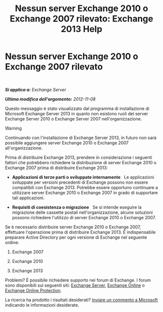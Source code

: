 ﻿---
title: 'Nessun server Exchange 2010 o Exchange 2007 rilevato: Exchange 2013 Help'
TOCTitle: Nessun server Exchange 2010 o Exchange 2007 rilevato
ms:assetid: 789cabab-c769-4a16-a6c8-3db82cff8861
ms:mtpsurl: https://technet.microsoft.com/it-it/library/ms.exch.setupreadiness.noe14serverwarning(v=EXCHG.150)
ms:contentKeyID: 50481005
ms.date: 05/22/2018
mtps_version: v=EXCHG.150
ms.translationtype: MT
---

# Nessun server Exchange 2010 o Exchange 2007 rilevato

 

_**Si applica a:** Exchange Server_

_**Ultima modifica dell'argomento:** 2012-11-08_

Questo messaggio è stato visualizzato dal programma di installazione di Microsoft Exchange Server 2013 in quanto non esistono ruoli del server Exchange Server 2010 o Exchange Server 2007 nell'organizzazione.


> [!WARNING]
> Continuando con l'installazione di Exchange Server 2013, in futuro non sarà possibile aggiungere server Exchange&nbsp;2010 o Exchange&nbsp;2007 all'organizzazione.



Prima di distribuire Exchange 2013, prendere in considerazione i seguenti fattori che potrebbero richiedere la distribuzione di server Exchange 2010 o Exchange 2007 prima di distribuire Exchange 2013:

  - **Applicazioni di terze parti o sviluppate internamente**   Le applicazioni sviluppate per versioni precedenti di Exchange possono non essere compatibili con Exchange 2013. Potrebbe essere opportuno continuare a utilizzare server Exchange 2010 o Exchange 2007 in grado di supportare tali applicazioni.

  - **Requisiti di coesistenza o migrazione**   Se si intende eseguire la migrazione delle cassette postali nell'organizzazione, alcune soluzioni possono richiedere l'utilizzo di server Exchange 2010 o Exchange 2007.

Se è necessario distribuire server Exchange 2010 o Exchange 2007, effettuare l'operazione prima di distribuire Exchange 2013. È indispensabile preparare Active Directory per ogni versione di Exchange nel seguente ordine:

1.  Exchange 2007

2.  Exchange 2010

3.  Exchange 2013

Problemi? È possibile richiedere supporto nei forum di Exchange. I forum sono disponibili sui seguenti siti: [Exchange Server](https://go.microsoft.com/fwlink/p/?linkid=60612), [Exchange Online](https://go.microsoft.com/fwlink/p/?linkid=267542) o [Exchange Online Protection](https://go.microsoft.com/fwlink/p/?linkid=285351).

La ricerca ha prodotto i risultati desiderati? [Inviare un commento a Microsoft](mailto:exsetuphelpfeedback@microsoft.com?subject=exchange%202013%20setup%20help%20feedback) indicando le informazioni desiderate.

